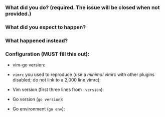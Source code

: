 ### What did you do? (required. The issue will be **closed** when not provided.)


### What did you expect to happen?


### What happened instead?


### Configuration (**MUST** fill this out):

* vim-go version:

* `vimrc` you used to reproduce (use a *minimal* vimrc with other plugins disabled; do not link to a 2,000 line vimrc):

* Vim version (first three lines from `:version`):

* Go version (`go version`):

* Go environment (`go env`):

